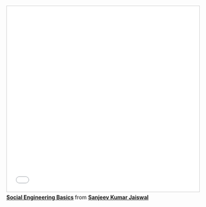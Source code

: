 <iframe src="//www.slideshare.net/slideshow/embed_code/key/BkO9tr6JRB4HnA" width="595" height="485" frameborder="0" marginwidth="0" marginheight="0" scrolling="no" style="border:1px solid #CCC; border-width:1px; margin-bottom:5px; max-width: 100%;" allowfullscreen> </iframe> <div style="margin-bottom:5px"> <strong> <a href="//www.slideshare.net/jassics/social-engineering-basics-251768547" title="Social Engineering Basics" target="_blank">Social Engineering Basics</a> </strong> from <strong><a href="//www.slideshare.net/jassics" target="_blank">Sanjeev Kumar Jaiswal</a></strong> </div>
